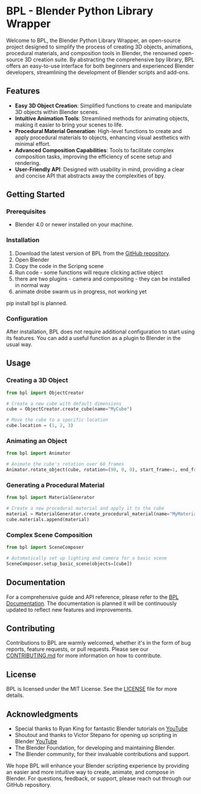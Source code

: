 # BPL - Blender Python Library Wrapper

Welcome to BPL, the Blender Python Library Wrapper, an open-source project designed to simplify the process of creating 3D objects, animations, procedural materials, and composition tools in Blender, the renowned open-source 3D creation suite. By abstracting the comprehensive bpy library, BPL offers an easy-to-use interface for both beginners and experienced Blender developers, streamlining the development of Blender scripts and add-ons.

## Features

- **Easy 3D Object Creation**: Simplified functions to create and manipulate 3D objects within Blender scenes.
- **Intuitive Animation Tools**: Streamlined methods for animating objects, making it easier to bring your scenes to life.
- **Procedural Material Generation**: High-level functions to create and apply procedural materials to objects, enhancing visual aesthetics with minimal effort.
- **Advanced Composition Capabilities**: Tools to facilitate complex composition tasks, improving the efficiency of scene setup and rendering.
- **User-Friendly API**: Designed with usability in mind, providing a clear and concise API that abstracts away the complexities of bpy.

## Getting Started

### Prerequisites

- Blender 4.0 or newer installed on your machine.

### Installation

1. Download the latest version of BPL from the [GitHub repository](https://github.com/sq5rix/BlenderPythonLibrary).
2. Open Blender
3. Copy the code in the Scripng scene
4. Run code - some functions will requre clicking active object 
5. there are two plugins - camera and compositing - they can be installed in normal way
6. animate drobe swarm us in progress, not working yet 

pip install bpl is planned. 

### Configuration

After installation, BPL does not require additional configuration to start using its features.
You can add a useful function as a plugin to Blender in the usual way.

## Usage 

### Creating a 3D Object

```python
from bpl import ObjectCreator

# Create a new cube with default dimensions
cube = ObjectCreator.create_cube(name="MyCube")

# Move the cube to a specific location
cube.location = (1, 2, 3)
```

### Animating an Object

```python
from bpl import Animator

# Animate the cube's rotation over 60 frames
Animator.rotate_object(cube, rotation=(90, 0, 0), start_frame=1, end_frame=60)
```

### Generating a Procedural Material

```python
from bpl import MaterialGenerator

# Create a new procedural material and apply it to the cube
material = MaterialGenerator.create_procedural_material(name="MyMaterial", color=(0.8, 0.2, 0.2))
cube.materials.append(material)
```

### Complex Scene Composition

```python
from bpl import SceneComposer

# Automatically set up lighting and camera for a basic scene
SceneComposer.setup_basic_scene(objects=[cube])
```

## Documentation

For a comprehensive guide and API reference, please refer to the [BPL Documentation](https://github.com/sq5rix/BlenderPythonLibrary/wiki). The documentation is planned it will be continuously updated to reflect new features and improvements.

## Contributing

Contributions to BPL are warmly welcomed, whether it's in the form of bug reports, feature requests, or pull requests. Please see our [CONTRIBUTING.md](https://github.com/sq5rix/BlenderPythonLibrary/CONTRIBUTING.md) for more information on how to contribute.

## License

BPL is licensed under the MIT License. See the [LICENSE](https://github.com/your-repo/bpl/LICENSE) file for more details.

## Acknowledgments

- Special thanks to Ryan King for fantastic Blender tutorials on [YouTube](https://youtube.com/@RyanKingArt?si=wmYyGDFKGZ-_FPmM)
- Shoutout and thanks to Victor Stepano for opening up scripting in Blender [YouTube](https://youtube.com/@CGPython?si=Y_rGrNoMJbe141b1)
- The Blender Foundation, for developing and maintaining Blender.
- The Blender community, for their invaluable contributions and support.

We hope BPL will enhance your Blender scripting experience by providing an easier and more intuitive way to create, animate, and compose in Blender. For questions, feedback, or support, please reach out through our GitHub repository.

